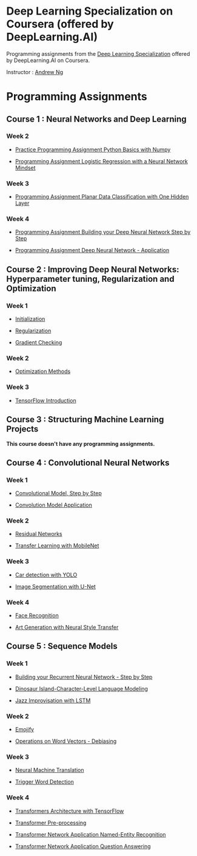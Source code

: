 # Deep Learning Specialization on Coursera (offered by DeepLearning.AI)

Programming assignments from the [Deep Learning Specialization](https://www.coursera.org/specializations/deep-learning) offered by DeepLearning.AI on Coursera.

Instructor : [Andrew Ng](http://www.andrewng.org/)

# Programming Assignments

## Course 1 : Neural Networks and Deep Learning
### Week 2

- [Practice Programming Assignment Python Basics with Numpy](https://github.com/AmirhosseinKoochakian2003/Deep-Learning-Specialization-Coursera/tree/master/Neural%20Networks%20and%20Deep%20Learning/Week%202/Practice%20Programming%20Assignment%20Python%20Basics%20with%20Numpy)

- [Programming Assignment Logistic Regression with a Neural Network Mindset](https://github.com/AmirhosseinKoochakian2003/Deep-Learning-Specialization-Coursera/tree/master/Neural%20Networks%20and%20Deep%20Learning/Week%202/Programming%20Assignment%20Logistic%20Regression%20with%20a%20Neural%20Network%20Mindset)

### Week 3

- [Programming Assignment Planar Data Classification with One Hidden Layer](https://github.com/AmirhosseinKoochakian2003/Deep-Learning-Specialization-Coursera/tree/master/Neural%20Networks%20and%20Deep%20Learning/Week%203/Programming%20Assignment%20Planar%20Data%20Classification%20with%20One%20Hidden%20Layer)

### Week 4

- [Programming Assignment Building your Deep Neural Network Step by Step](https://github.com/AmirhosseinKoochakian2003/Deep-Learning-Specialization-Coursera/tree/master/Neural%20Networks%20and%20Deep%20Learning/Week%204/Programming%20Assignment%20Building%20your%20Deep%20Neural%20Network%20Step%20by%20Step)

- [Programming Assignment Deep Neural Network - Application](https://github.com/AmirhosseinKoochakian2003/Deep-Learning-Specialization-Coursera/tree/master/Neural%20Networks%20and%20Deep%20Learning/Week%204/Programming%20Assignment%20Deep%20Neural%20Network%20-%20Application)

## Course 2 : Improving Deep Neural Networks: Hyperparameter tuning, Regularization and Optimization

### Week 1

- [Initialization](https://github.com/AmirhosseinKoochakian2003/Deep-Learning-Specialization-Coursera/tree/master/Improving%20Deep%20Neural%20Networks%20Hyperparameter%20Tuning%2C%20Regularization%20and%20Optimization/Week%201/Initialization)

- [Regularization](https://github.com/AmirhosseinKoochakian2003/Deep-Learning-Specialization-Coursera/tree/master/Improving%20Deep%20Neural%20Networks%20Hyperparameter%20Tuning%2C%20Regularization%20and%20Optimization/Week%201/Regularization)

- [Gradient Checking](https://github.com/AmirhosseinKoochakian2003/Deep-Learning-Specialization-Coursera/tree/master/Improving%20Deep%20Neural%20Networks%20Hyperparameter%20Tuning%2C%20Regularization%20and%20Optimization/Week%201/Gradient%20Checking)

### Week 2

- [Optimization Methods](https://github.com/AmirhosseinKoochakian2003/Deep-Learning-Specialization-Coursera/tree/master/Improving%20Deep%20Neural%20Networks%20Hyperparameter%20Tuning%2C%20Regularization%20and%20Optimization/Week%202/Optimization%20Methods)

### Week 3
- [TensorFlow Introduction](https://github.com/AmirhosseinKoochakian2003/Deep-Learning-Specialization-Coursera/tree/master/Improving%20Deep%20Neural%20Networks%20Hyperparameter%20Tuning%2C%20Regularization%20and%20Optimization/Week%203/TensorFlow%20Introduction)

## Course 3 : Structuring Machine Learning Projects
**This course doesn't have any programming assignments.**

## Course 4 : Convolutional Neural Networks

### Week 1
- [Convolutional Model, Step by Step](https://github.com/AmirhosseinKoochakian2003/Deep-Learning-Specialization-Coursera/tree/master/Convolutional%20Neural%20Networks/Week%201/Convolutional%20Model%2C%20Step%20by%20Step)

- [Convolution Model Application](https://github.com/AmirhosseinKoochakian2003/Deep-Learning-Specialization-Coursera/tree/master/Convolutional%20Neural%20Networks/Week%201/Convolution%20Model%20Application)

### Week 2
- [Residual Networks](https://github.com/AmirhosseinKoochakian2003/Deep-Learning-Specialization-Coursera/tree/master/Convolutional%20Neural%20Networks/Week%202/Residual%20Networks)

- [Transfer Learning with MobileNet](https://github.com/AmirhosseinKoochakian2003/Deep-Learning-Specialization-Coursera/tree/master/Convolutional%20Neural%20Networks/Week%202/Transfer%20Learning%20with%20MobileNet)

### Week 3
- [Car detection with YOLO](https://github.com/AmirhosseinKoochakian2003/Deep-Learning-Specialization-Coursera/tree/master/Convolutional%20Neural%20Networks/Week%203/Car%20detection%20with%20YOLO)

- [Image Segmentation with U-Net](https://github.com/AmirhosseinKoochakian2003/Deep-Learning-Specialization-Coursera/tree/master/Convolutional%20Neural%20Networks/Week%203/Image%20Segmentation%20with%20U-Net)

### Week 4
- [Face Recognition](https://github.com/AmirhosseinKoochakian2003/Deep-Learning-Specialization-Coursera/tree/master/Convolutional%20Neural%20Networks/Week%204/Face%20Recognition)

- [Art Generation with Neural Style Transfer](https://github.com/AmirhosseinKoochakian2003/Deep-Learning-Specialization-Coursera/tree/master/Convolutional%20Neural%20Networks/Week%204/Art%20Generation%20with%20Neural%20Style%20Transfer)

## Course 5 : Sequence Models

### Week 1
- [Building your Recurrent Neural Network - Step by Step](https://github.com/AmirhosseinKoochakian2003/Deep-Learning-Specialization-Coursera/tree/master/Sequence%20Models/Week%201/Building%20your%20Recurrent%20Neural%20Network%20-%20Step%20by%20Step)

- [Dinosaur Island-Character-Level Language Modeling](https://github.com/AmirhosseinKoochakian2003/Deep-Learning-Specialization-Coursera/tree/master/Sequence%20Models/Week%201/Dinosaur%20Island-Character-Level%20Language%20Modeling)

- [Jazz Improvisation with LSTM](https://github.com/AmirhosseinKoochakian2003/Deep-Learning-Specialization-Coursera/tree/master/Sequence%20Models/Week%201/Jazz%20Improvisation%20with%20LSTM)

### Week 2
- [Emojify](https://github.com/AmirhosseinKoochakian2003/Deep-Learning-Specialization-Coursera/tree/master/Sequence%20Models/Week%202/Emojify)

- [Operations on Word Vectors - Debiasing](https://github.com/AmirhosseinKoochakian2003/Deep-Learning-Specialization-Coursera/tree/master/Sequence%20Models/Week%202/Operations%20on%20Word%20Vectors%20-%20Debiasing)

### Week 3
- [Neural Machine Translation](https://github.com/AmirhosseinKoochakian2003/Deep-Learning-Specialization-Coursera/tree/master/Sequence%20Models/Week%203/Neural%20Machine%20Translation)

- [Trigger Word Detection](https://github.com/AmirhosseinKoochakian2003/Deep-Learning-Specialization-Coursera/tree/master/Sequence%20Models/Week%203/Trigger%20Word%20Detection)

### Week 4
- [Transformers Architecture with TensorFlow](https://github.com/AmirhosseinKoochakian2003/Deep-Learning-Specialization-Coursera/tree/master/Sequence%20Models/Week%204/Transformers%20Architecture%20with%20TensorFlow)

- [Transformer Pre-processing](https://github.com/AmirhosseinKoochakian2003/Deep-Learning-Specialization-Coursera/tree/master/Sequence%20Models/Week%204/Transformer%20Pre-processing)

- [Transformer Network Application Named-Entity Recognition](https://github.com/AmirhosseinKoochakian2003/Deep-Learning-Specialization-Coursera/tree/master/Sequence%20Models/Week%204/Transformer%20Network%20Application%20Named-Entity%20Recognition)

- [Transformer Network Application Question Answering](https://github.com/AmirhosseinKoochakian2003/Deep-Learning-Specialization-Coursera/tree/master/Sequence%20Models/Week%204/Transformer%20Network%20Application%20Question%20Answering)

